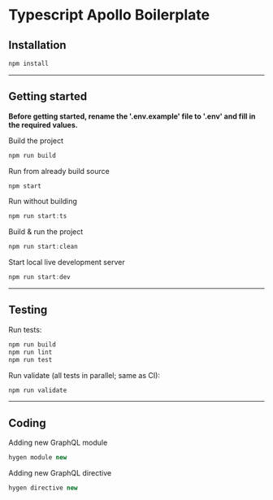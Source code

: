 # Typescript Apollo Boilerplate

## Installation

```javascript
npm install
```

---

## Getting started

**Before getting started, rename the '.env.example' file to '.env' and fill in the required values.**

Build the project

```javascript
npm run build
```

Run from already build source

```javascript
npm start
```

Run without building

```javascript
npm run start:ts
```

Build & run the project

```javascript
npm run start:clean
```

Start local live development server

```javascript
npm run start:dev
```

---

## Testing

Run tests:

```javascript
npm run build
npm run lint
npm run test
```

Run validate (all tests in parallel; same as CI):

```javascript
npm run validate
```

---

## Coding

Adding new GraphQL module

```javascript
hygen module new
```

Adding new GraphQL directive

```javascript
hygen directive new
```